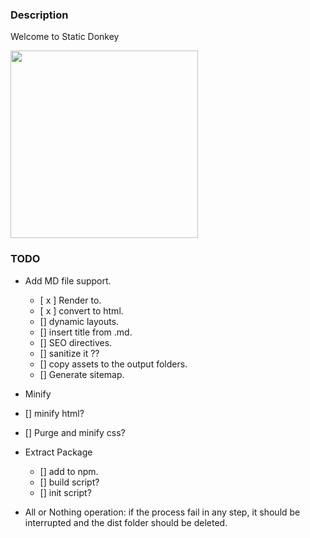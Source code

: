 ### Description

Welcome to Static Donkey

<img src="https://github.com/user-attachments/assets/6936fffa-cead-4d9a-a68d-d4e71ca39e83" width="300"/>


### TODO

- Add MD file support.
  - [ x ] Render to. <!-- page_content -->
  - [ x ] convert to html.
  - [] dynamic layouts.
  - [] insert title from .md.
  - [] SEO directives.
  - [] sanitize it ??
  - [] copy assets to the output folders.
  - [] Generate sitemap.

- Minify
 - [] minify html?
 - [] Purge and minify css?


- Extract Package
  - [] add to npm.
  - [] build script?
  - [] init script?

- All or Nothing operation: if the process fail in any step,
it should be interrupted and the dist folder should be deleted.